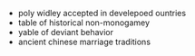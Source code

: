 - poly widley accepted in develepoed  ountries
- table of historical non-monogamey
- yable of deviant behavior
- ancient chinese marriage traditions
